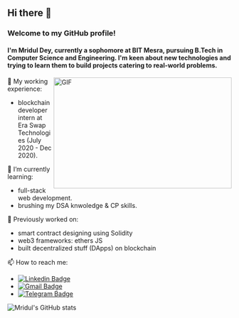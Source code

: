 ## Hi there 👋

### Welcome to my GitHub profile!
#### I'm Mridul Dey, currently a sophomore at BIT Mesra, pursuing B.Tech in Computer Science and Engineering. I'm keen about new technologies and trying to learn them to build projects catering to real-world problems.

<img align="right" height="250" width="400" alt="GIF" src="https://miro.medium.com/max/1360/1*IRGHmiGsa16stedQvIaZfw.gif" />

🔭 My working experience:
- blockchain developer intern at Era Swap Technologies (July 2020 - Dec 2020). 

🌱 I’m currently learning:
- full-stack web development.
- brushing my DSA knwoledge & CP skills.

💬 Previously worked on:
- smart contract designing using Solidity
- web3 frameworks: ethers JS
- built decentralized stuff (DApps) on blockchain

📫 How to reach me:
- [![Linkedin Badge](https://img.shields.io/badge/-MridulDey-blue?style=social&logo=Linkedin&logoColor=blue&link=https://www.linkedin.com/in/mridul-dey-04012001/)](https://www.linkedin.com/in/mridul-dey-04012001/)
- [![Gmail Badge](https://img.shields.io/badge/-Gmail-c14438?style=social&logo=Gmail&logoColor=red&link=mailto:mridul.dgp2015@gmail.com)](mailto:mridul.dgp2015@gmail.com)
- [![Telegram Badge](https://img.shields.io/badge/-@mridul4101-c14438?style=social&logo=Telegram&logoColor=blue&link=https://twitter.com/mridul4101/)](https://twitter.com/mridul4101/)

![Mridul's GitHub stats](https://github-readme-stats.vercel.app/api?username=mridul4101&count_private=true&theme=radical)
